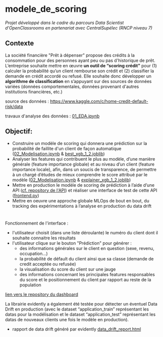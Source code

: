 # modele_de_scoring

*Projet développé dans le cadre du parcours Data Scientist d'OpenClassrooms en partenariat avec CentralSupélec (RNCP niveau 7)*

## Contexte
La société financière "Prêt à dépenser" propose des crédits à la consommation pour des personnes ayant peu ou pas d'historique de prêt.
L’entreprise souhaite mettre en œuvre **un outil de “scoring crédit”** pour (1) calculer la probabilité qu’un client rembourse son crédit et (2) classifier la demande en crédit accordé ou refusé. Elle souhaite donc développer un **algorithme de classification** en s’appuyant sur des sources de données variées (données comportementales, données provenant d'autres institutions financières, etc.)

source des données : https://www.kaggle.com/c/home-credit-default-risk/data

travaux d'analyse des données : [01_EDA.ipynb](01_EDA.ipynb)

## Objectif:
- Construire un modèle de scoring qui donnera une prédiction sur la probabilité de faillite d'un client de façon automatique ([02_Modelisation.ipynb](02_Modelisation.ipynb) & [best_xgb_1_2.joblib](best_xgb_1_2.joblib))
- Analyser les features qui contribuent le plus au modèle, d’une manière générale (feature importance globale) et au niveau d’un client (feature importance locale), afin, dans un soucis de transparence, de permettre à un chargé d’études de mieux comprendre le score attribué par le modèle ([02_Modelisation.ipynb](02_Modelisation.ipynb) & [explainer_xgb_1_2.joblib](explainer_xgb_1_2.joblib))
- Mettre en production le modèle de scoring de prédiction à l’aide d’une API ([cf. repository de l'API](https://github.com/estellec18/app_credit_scoring)) et réaliser une interface de test de cette API ([frontend.py](frontend.py))
- Mettre en oeuvre une approche globale MLOps de bout en bout, du tracking des expérimentations à l’analyse en production du data drift

#

Fonctionnement de l'interface :
- l'utilisateur choisit (dans une liste déroulante) le numéro du client dont il souhaite connaitre les résultats
- l'utilisateur clique sur le bouton "Prédiction" pour générer :
    - des informations générales sur le client en question (sexe, revenu, occupation...)
    - la probabilité de défault du client ainsi que sa classe (demande de credit acceptée ou refusée)
    - la visualisation du score du client sur une jauge
    - des informations concernant les principales features responsables du score et le positionnement du client par rapport au reste de la population

[lien vers le repository du dashboard](https://github.com/estellec18/dashboard_credit_scoring)

La librairie evidently a également été testée pour détecter un éventuel Data Drift en production (avec le dataset “application_train” représentant les datas pour la modélisation et le dataset “application_test” représentant les datas de nouveaux clients une fois le modèle en production).
- rapport de data drift généré par evidently [data_drift_report.html](data_drift_report.html)
